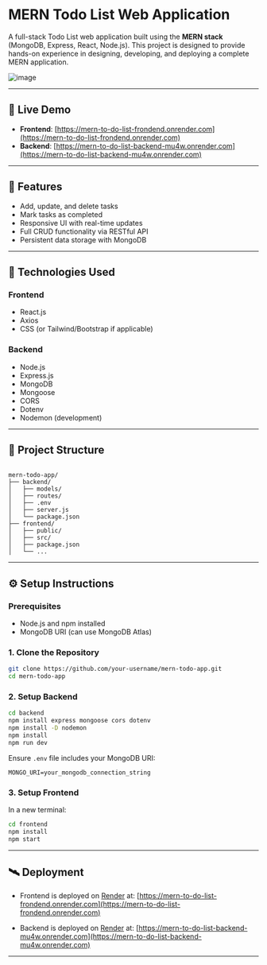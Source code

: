 # MERN Todo List Web Application

A full-stack Todo List web application built using the **MERN stack** (MongoDB, Express, React, Node.js). This project is designed to provide hands-on experience in designing, developing, and deploying a complete MERN application.

![image](https://github.com/user-attachments/assets/69940961-7ccc-4555-a288-215bc34619a0)

---

## 🔗 Live Demo

- **Frontend**: [https://mern-to-do-list-frondend.onrender.com](https://mern-to-do-list-frondend.onrender.com)
- **Backend**: [https://mern-to-do-list-backend-mu4w.onrender.com](https://mern-to-do-list-backend-mu4w.onrender.com)

---

## 📝 Features

- Add, update, and delete tasks
- Mark tasks as completed
- Responsive UI with real-time updates
- Full CRUD functionality via RESTful API
- Persistent data storage with MongoDB

---

## 🚀 Technologies Used

### Frontend

- React.js
- Axios
- CSS (or Tailwind/Bootstrap if applicable)

### Backend

- Node.js
- Express.js
- MongoDB
- Mongoose
- CORS
- Dotenv
- Nodemon (development)

---

## 📁 Project Structure

```

mern-todo-app/
├── backend/
│   ├── models/
│   ├── routes/
│   ├── .env
│   ├── server.js
│   └── package.json
├── frontend/
│   ├── public/
│   ├── src/
│   ├── package.json
│   └── ...

````

---

## ⚙️ Setup Instructions

### Prerequisites

- Node.js and npm installed
- MongoDB URI (can use MongoDB Atlas)

### 1. Clone the Repository

```bash
git clone https://github.com/your-username/mern-todo-app.git
cd mern-todo-app
````

### 2. Setup Backend

```bash
cd backend
npm install express mongoose cors dotenv
npm install -D nodemon
npm install
npm run dev
```

Ensure `.env` file includes your MongoDB URI:

```
MONGO_URI=your_mongodb_connection_string
```

### 3. Setup Frontend

In a new terminal:

```bash
cd frontend
npm install
npm start
```

---

## 🛰️ Deployment

* Frontend is deployed on [Render](https://render.com) at:
  [https://mern-to-do-list-frondend.onrender.com](https://mern-to-do-list-frondend.onrender.com)

* Backend is deployed on [Render](https://render.com) at:
  [https://mern-to-do-list-backend-mu4w.onrender.com](https://mern-to-do-list-backend-mu4w.onrender.com)

---
